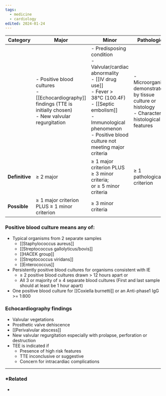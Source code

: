 ```yaml
---
tags:
  - medicine
  - cardiology
edited: 2024-01-24
---
```


| Category       | Major                                                                                                                  | Minor                                                                                                                                                                                                                        | Pathological                                                                                           |
| -------------- | ---------------------------------------------------------------------------------------------------------------------- | ---------------------------------------------------------------------------------------------------------------------------------------------------------------------------------------------------------------------------- | ------------------------------------------------------------------------------------------------------ |
|                | - Positive blood cultures<br>- [[Echocardiography]] findings (TTE is initially chosen)<br>- New valvular regurgitation | - Predisposing condition<br>	- Valvular/cardiac abnormality<br>	- [[IV drug use]] <br>- Fever > 38°C (100.4F)<br>- [[Septic embolism]] <br>- Immunological phenomenon<br>- Positive blood culture not meeting major criteria | - Microorganisms demonstrated by tissue culture or histology<br>- Characteristic histological features |
| **Definitive** | ≥ 2 major                                                                                                              | ≥ 1 major criterion PLUS ≥ 3 minor criteria;<br> or ≥ 5 minor criteria                                                                                                                                                       | ≥ 1 pathological criterion                                                                             |
| **Possible**   | ≥ 1 major criterion PLUS ≥ 1 minor criterion                                                                           | ≥ 3 minor criteria                                                                                                                                                                                                           |                                                                                                        |

### Positive blood culture means any of: 
- Typical organisms from 2 separate samples  
	- [[Staphylococcus aureus]]
	- [[Streptococcus gallolyticus/bovis]]
	- [[HACEK group]] 
	- [[Streptococcus viridans]] 
	- [[Enterococcus]] 
- Persistently positive blood cultures for organisms consistent with IE
	- ≥ 2 positive blood cultures drawn > 12 hours apart or 
	- All 3 or majority of ≥ 4 separate blood cultures (First and last sample should at least be 1 hour apart)
- One positive blood culture for [[Coxiella burnetti]] or an Anti-phase1 IgG >= 1:800
### Echocardiography findings
- Valvular vegetations
- Prosthetic valve dehiscence
- [[Perivalvular abscess]] 
- New valvular regurgitation especially with prolapse, perforation or destruction
- TEE is indicated if
	- Presence of high risk features
	- TTE inconclusive or suggestive
	- Concern for intracardiac complications

---
### *Related
- 